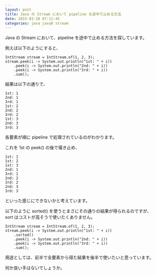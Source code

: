 ```yaml
---
layout: post
title: Java の Stream において pipeline を途中で止める方法
date: 2015-03-28 07:11:45
categories: java java8 stream
---
```

<!-- {% raw %} -->
<p>Java の Stream において、pipeline を途中で止める方法を探しています。</p>

<p>例えば以下のようにすると、</p>

<pre><code>IntStream stream = IntStream.of(1, 2, 3);
stream.peek(i -&gt; System.out.println("1st: " + i))
    .peek(i -&gt; System.out.println("2nd: " + i))
    .peek(i -&gt; System.out.println("3rd: " + i))
    .sum();
</code></pre>

<p>結果は以下の通りで、</p>

<pre><code>1st: 1
2nd: 1
3rd: 1
1st: 2
2nd: 2
3rd: 2
1st: 3
2nd: 3
3rd: 3
</code></pre>

<p>各要素が順に pipeline で処理されているのがわかります。</p>

<p>これを 1st の peek() の後で堰き止め、</p>

<pre><code>1st: 1
1st: 2
1st: 3
2nd: 1
3rd: 1
2nd: 2
3rd: 2
2nd: 3
3rd: 3
</code></pre>

<p>といった感じにできないかと考えています。</p>

<p>以下のように sorted() を使うとまさにその通りの結果が得られるのですが、<br>
sort はコストが高そうで使いたくありません。</p>

<pre><code>IntStream stream = IntStream.of(1, 2, 3);
stream.peek(i -&gt; System.out.println("1st: " + i))
    .sorted()
    .peek(i -&gt; System.out.println("2nd: " + i))
    .peek(i -&gt; System.out.println("3rd: " + i))
    .sum();
</code></pre>

<p>用途としては、前半で全要素から得た結果を後半で使いたいと思っています。</p>

<p>何か良い手はないでしょうか。</p>
<!-- {% endraw %} -->
